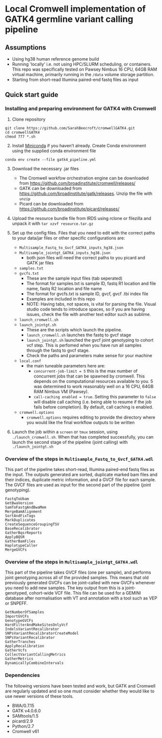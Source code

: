 # Local Cromwell implementation of GATK4 germline variant calling pipeline
## Assumptions
- Using hg38 human reference genome build
- Running 'locally' i.e. not using HPC/SLURM scheduling, or containers. This repo was specifically tested on Pawsey Nimbus 16 CPU, 64GB RAM virtual machine, primarily running in the `/data` volume storage partition. 
- Starting from short-read Illumina paired-end fastq files as input

## Quick start guide
### Installing and preparing environment for GATK4 with Cromwell

1. Clone repository
```
git clone https://github.com/SarahBeecroft/cromwellGATK4.git
cd cromwellGATK4
chmod 777 *.sh
```

2. Install [Miniconda](https://docs.conda.io/en/latest/miniconda.html) if you haven’t already. Create Conda environment using the supplied conda environment file

```
conda env create --file gatk4_pipeline.yml
```

3. Download the necessary .jar files
    - The Cromwell workfow orchestration engine can be downloaded from https://github.com/broadinstitute/cromwell/releases/ 
    - GATK can be downloaded from https://github.com/broadinstitute/gatk/releases. Unzip the file with `unzip` 
    - Picard can be downloaded from https://github.com/broadinstitute/picard/releases/


4. Upload the resource bundle file from IRDS using rclone or filezilla and unpack it with `tar xzvf resource.tar.gz`

5. Set up the config files. Files that you need to edit with the correct paths to your data/jar files or other specific configurations are:
    - `Multisample_Fastq_to_Gvcf_GATK4_inputs_hg38.json`
    - `Multisample_jointgt_GATK4_inputs_hg38.json`
        - both json files will need the correct paths to you picard and GATK jar files
    - `samples.txt`
    - `gvcfs.txt`
        - These are the sample input files (tab seperated)
        - The format for samples.txt is sample ID, fastq R1 location and file name, fastq R2 location and file name
        - The format for gvcfs.txt is sample ID, gvcf, gvcf .tbi index file
        - Examples are included in this repo
        - NOTE: Having tabs, not spaces, is vital for parsing the file. Visual studio code tends to introduce spaces, so if you are having issues, check the file with another text editor such as sublime. 
    - `launch_cromwell.sh`
    - `launch_jointgt.sh`
        - These are the scripts which launch the pipeline. 
        - `launch_cromwell.sh` launches the fastq to gvcf stage
        - `launch_jointgt.sh` launched the gvcf joint genotyping to cohort vcf step. This is perfomed when you have run all samples through the fastq to gvcf stage.
        - Check the paths and parameters make sense for your machine
    - `local.conf`
        - the main tuneable parameters here are:
        	- `concurrent-job-limit = 5` this is the max number of concurrent jobs that can be spawned by cromwell. This depends on the computational resources available to you. 5 was determined to work reasonably well on a 16 CPU, 64GB RAM Nimbus VM (Pawsey). 
        	- `call-caching enabled = true`. Setting this parameter to `false` will disable call caching (i.e. being able to resume if the job fails before completion). By default, call caching is enabled. 
    - `cromwell.options`
        - `cromwell.options` requires editing to provide the directory where you would like the final workflow outputs to be written

6. Launch the job within a `screen` or `tmux` session, using `./launch_cromwell.sh`. When that has completed successfully, you can launch the second stage of the pipeline (joint calling) with `./launch_jointgt.sh`

### Overview of the steps in `Multisample_Fastq_to_Gvcf_GATK4.wdl`
This part of the pipeline takes short-read, Illumina paired-end fastq files as the input. The outputs generated are sorted, duplicate marked bam files and their indices, duplicate metric information, and a GVCF file for each sample. The GVCF files are used as input for the second part of the pipeline (joint genotyping).

```
FastqToUbam
GetBwaVersion
SamToFastqAndBwaMem
MergeBamAlignment
SortAndFixTags
MarkDuplicates
CreateSequenceGroupingTSV
BaseRecalibrator
GatherBqsrReports
ApplyBQSR
GatherBamFiles
HaplotypeCaller
MergeGVCFs
```

### Overview of the steps in `Multisample_jointgt_GATK4.wdl`
This part of the pipeline takes GVCF files (one per sample), and performs joint genotyping across all of the provided samples. This means that old previously generated GVCFs can be joint-called with new GVCFs whenever you need to add new samples. The key output from this is a joint-genotyped, cohort-wide VCF file. This file can be used for a GEMINI database after normalisation with VT and annotation with a tool such as VEP or SNPEFF. 

```
GetNumberOfSamples
ImportGVCFs
GenotypeGVCFs
HardFilterAndMakeSitesOnlyVcf
IndelsVariantRecalibrator
SNPsVariantRecalibratorCreateModel
SNPsVariantRecalibrator
GatherTranches
ApplyRecalibration
GatherVcfs
CollectVariantCallingMetrics
GatherMetrics
DynamicallyCombineIntervals
```

### Dependencies
The following versions have been tested and work, but GATK and Cromwell are regularly updated and so one must consider whether they would like to use newer versions of these tools. 
- BWA/0.7.15
- GATK v4.0.6.0
- SAMtools/1.5
- picard/2.9
- Python/2.7
- Cromwell v61
